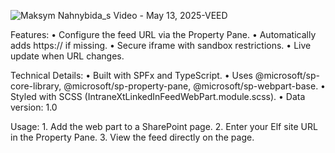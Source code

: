 ![Maksym Nahnybida_s Video - May 13, 2025-VEED](https://github.com/user-attachments/assets/d5e2a8cb-a06c-475b-815b-9ca704f2f9e7)

Features:
	•	Configure the feed URL via the Property Pane.
	•	Automatically adds https:// if missing.
	•	Secure iframe with sandbox restrictions.
	•	Live update when URL changes.

Technical Details:
	•	Built with SPFx and TypeScript.
	•	Uses @microsoft/sp-core-library, @microsoft/sp-property-pane, @microsoft/sp-webpart-base.
	•	Styled with SCSS (IntraneXtLinkedInFeedWebPart.module.scss).
	•	Data version: 1.0

Usage:
	1.	Add the web part to a SharePoint page.
	2.	Enter your Elf site URL in the Property Pane.
	3.	View the feed directly on the page.
